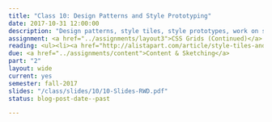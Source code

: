 ```yaml
---
title: "Class 10: Design Patterns and Style Prototyping"
date: 2017-10-31 12:00:00
description: "Design patterns, style tiles, style prototypes, work on style prototypes and static mockups in class"
assignment: <a href="../assignments/layout3">CSS Grids (Continued)</a> and <a href="../assignments/wireframes">Style Tiles, Mockups and Style Prototype</a>
reading: <ul><li><a href="http://alistapart.com/article/style-tiles-and-how-they-work">Style Tiles and How They Work by Samantha Warren</a></li><li><a href="http://seesparkbox.com/foundry/our_new_responsive_design_deliverable_the_style_prototype">Our New Responsive Design Deliverable - The Style Prototype</a></li><li><a href="http://alistapart.com/article/responsive-comping-obtaining-signoff-with-mockups">Responsive Comping - Obtaining Client Feedback Without Mockups by Matt Griffin</a></li><li><a href="http://daverupert.com/2013/04/responsive-deliverables/">Responsive Deliverables by Dave Rupert</a></li><li><a href="http://uxmovement.com/mobile/why-mobile-menus-belong-at-the-bottom-of-the-screen/">In Class: Why Mobile Menus Belong at the Bottom of the Screen</a></li><li><a href="https://www.awwwards.com/brutalism-brutalist-websites.html">Brutalist Websites</a></li><li><a href="https://mozilladevelopers.github.io/playground/02-first-grid/">CSS Grid: Your First Grid</a></li></ul>
due: <a href="../assignments/content">Content & Sketching</a>
part: "2"
layout: wide
current: yes
semester: fall-2017
slides: "/class/slides/10/10-Slides-RWD.pdf"
status: blog-post-date--past

---
```

